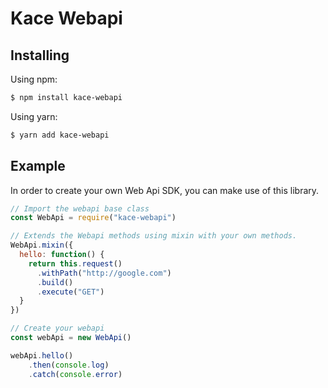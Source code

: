 # Kace Webapi

## Installing 

Using npm:
```bash
$ npm install kace-webapi
``` 

Using yarn:
```bash
$ yarn add kace-webapi
```

## Example

In order to create your own Web Api SDK, you can make use of this library.
```javascript
// Import the webapi base class
const WebApi = require("kace-webapi") 

// Extends the Webapi methods using mixin with your own methods.
WebApi.mixin({
  hello: function() {
    return this.request()
      .withPath("http://google.com")
      .build()
      .execute("GET")
  }
})

// Create your webapi
const webApi = new WebApi()

webApi.hello()
    .then(console.log)
    .catch(console.error)
``` 
